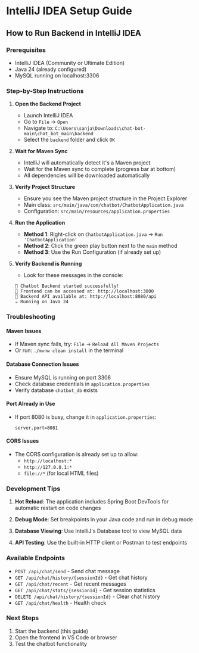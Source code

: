 # IntelliJ IDEA Setup Guide

## How to Run Backend in IntelliJ IDEA

### Prerequisites
- IntelliJ IDEA (Community or Ultimate Edition)
- Java 24 (already configured)
- MySQL running on localhost:3306

### Step-by-Step Instructions

1. **Open the Backend Project**
   - Launch IntelliJ IDEA
   - Go to `File` → `Open`
   - Navigate to: `C:\Users\sanja\Downloads\chat-bot-main\chat_bot_main\backend`
   - Select the `backend` folder and click `OK`

2. **Wait for Maven Sync**
   - IntelliJ will automatically detect it's a Maven project
   - Wait for the Maven sync to complete (progress bar at bottom)
   - All dependencies will be downloaded automatically

3. **Verify Project Structure**
   - Ensure you see the Maven project structure in the Project Explorer
   - Main class: `src/main/java/com/chatbot/ChatbotApplication.java`
   - Configuration: `src/main/resources/application.properties`

4. **Run the Application**
   - **Method 1**: Right-click on `ChatbotApplication.java` → `Run 'ChatbotApplication'`
   - **Method 2**: Click the green play button next to the `main` method
   - **Method 3**: Use the Run Configuration (if already set up)

5. **Verify Backend is Running**
   - Look for these messages in the console:
   ```
   🚀 Chatbot Backend started successfully!
   📱 Frontend can be accessed at: http://localhost:3000
   🔌 Backend API available at: http://localhost:8080/api
   ☕ Running on Java 24
   ```

### Troubleshooting

#### Maven Issues
- If Maven sync fails, try: `File` → `Reload All Maven Projects`
- Or run: `./mvnw clean install` in the terminal

#### Database Connection Issues
- Ensure MySQL is running on port 3306
- Check database credentials in `application.properties`
- Verify database `chatbot_db` exists

#### Port Already in Use
- If port 8080 is busy, change it in `application.properties`:
  ```properties
  server.port=8081
  ```

#### CORS Issues
- The CORS configuration is already set up to allow:
  - `http://localhost:*`
  - `http://127.0.0.1:*`
  - `file://*` (for local HTML files)

### Development Tips

1. **Hot Reload**: The application includes Spring Boot DevTools for automatic restart on code changes

2. **Debug Mode**: Set breakpoints in your Java code and run in debug mode

3. **Database Viewing**: Use IntelliJ's Database tool to view MySQL data

4. **API Testing**: Use the built-in HTTP client or Postman to test endpoints

### Available Endpoints
- `POST /api/chat/send` - Send chat message
- `GET /api/chat/history/{sessionId}` - Get chat history
- `GET /api/chat/recent` - Get recent messages
- `GET /api/chat/stats/{sessionId}` - Get session statistics
- `DELETE /api/chat/history/{sessionId}` - Clear chat history
- `GET /api/chat/health` - Health check

### Next Steps
1. Start the backend (this guide)
2. Open the frontend in VS Code or browser
3. Test the chatbot functionality
